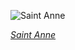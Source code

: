 
![Saint Anne](https://upload.wikimedia.org/wikipedia/commons/thumb/d/d2/Autor_nieznany%2C_%C5%9Bw._Anna_-_fragment_postaci._Malowid%C5%82o_%C5%9Bcienne.jpg/600px-Autor_nieznany%2C_%C5%9Bw._Anna_-_fragment_postaci._Malowid%C5%82o_%C5%9Bcienne.jpg)

*[Saint Anne](https://wikipedia.org/wiki/File:Autor_nieznany,_%C5%9Bw._Anna_-_fragment_postaci._Malowid%C5%82o_%C5%9Bcienne.jpg)*

